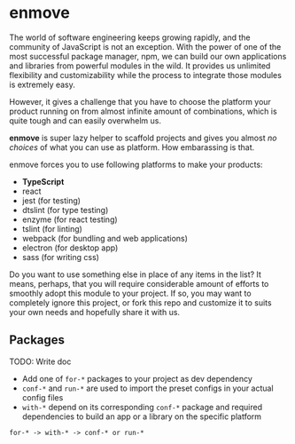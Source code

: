 
# enmove

The world of software engineering keeps growing rapidly, and the community of JavaScript is not an exception. With the power of one of the most successful package manager, npm, we can build our own applications and libraries from powerful modules in the wild. It provides us unlimited flexibility and customizability while the process to integrate those modules is extremely easy.

However, it gives a challenge that you have to choose the platform your product running on from almost infinite amount of combinations, which is quite tough and can easily overwhelm us.

**enmove** is super lazy helper to scaffold projects and gives you almost *no choices* of what you can use as platform. How embarassing is that.

enmove forces you to use following platforms to make your products:

- **TypeScript**
- react
- jest (for testing)
- dtslint (for type testing)
- enzyme (for react testing)
- tslint (for linting)
- webpack (for bundling and web applications)
- electron (for desktop app)
- sass (for writing css)

Do you want to use something else in place of any items in the list? It means, perhaps, that you will require considerable amount of efforts to smoothly adopt this module to your project. If so, you may want to completely ignore this project, or fork this repo and customize it to suits your own needs and hopefully share it with us.

## Packages

TODO: Write doc

- Add one of `for-*` packages to your project as dev dependency
- `conf-*` and `run-*` are used to import the preset configs in your actual config files
- `with-*` depend on its corresponding `conf-*` package and required dependencies to build an app or a library on the specific platform

```
for-* -> with-* -> conf-* or run-*
```
